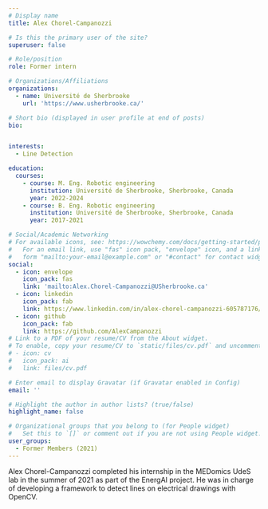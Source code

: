 ```yaml
---
# Display name
title: Alex Chorel-Campanozzi

# Is this the primary user of the site?
superuser: false

# Role/position
role: Former intern

# Organizations/Affiliations
organizations:
  - name: Université de Sherbrooke
    url: 'https://www.usherbrooke.ca/'

# Short bio (displayed in user profile at end of posts)
bio: 


interests:
  - Line Detection

education:
  courses:
    - course: M. Eng. Robotic engineering
      institution: Université de Sherbrooke, Sherbrooke, Canada
      year: 2022-2024
    - course: B. Eng. Robotic engineering
      institution: Université de Sherbrooke, Sherbrooke, Canada
      year: 2017-2021

# Social/Academic Networking
# For available icons, see: https://wowchemy.com/docs/getting-started/page-builder/#icons
#   For an email link, use "fas" icon pack, "envelope" icon, and a link in the
#   form "mailto:your-email@example.com" or "#contact" for contact widget.
social:
  - icon: envelope
    icon_pack: fas
    link: 'mailto:Alex.Chorel-Campanozzi@USherbrooke.ca'
  - icon: linkedin
    icon_pack: fab
    link: https://www.linkedin.com/in/alex-chorel-campanozzi-605787176/
  - icon: github
    icon_pack: fab
    link: https://github.com/AlexCampanozzi
# Link to a PDF of your resume/CV from the About widget.
# To enable, copy your resume/CV to `static/files/cv.pdf` and uncomment the lines below.
# - icon: cv
#   icon_pack: ai
#   link: files/cv.pdf

# Enter email to display Gravatar (if Gravatar enabled in Config)
email: ''

# Highlight the author in author lists? (true/false)
highlight_name: false

# Organizational groups that you belong to (for People widget)
#   Set this to `[]` or comment out if you are not using People widget.
user_groups:
  - Former Members (2021)
---
```


Alex Chorel-Campanozzi completed his internship in the MEDomics UdeS lab in the summer of 2021 as part of the EnergAI 
project. He was in charge of developing a framework to detect lines on electrical drawings with OpenCV.
